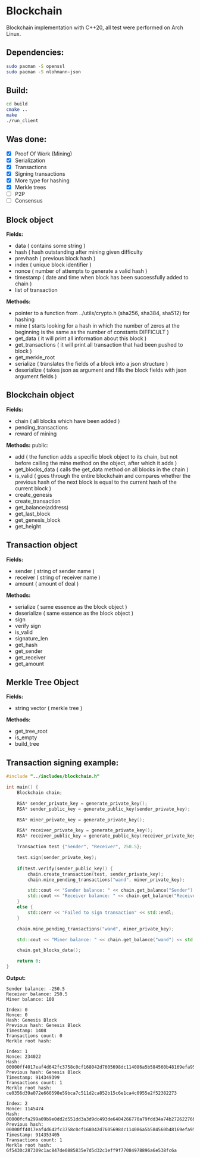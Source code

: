 # Blockchain
Blockchain implementation with C++20, all test were performed on Arch Linux.

## **Dependencies:**
```bash
sudo pacman -S openssl
sudo pacman -S nlohmann-json
```
## **Build:**
```bash
cd build
cmake ..
make
./run_client
```

## Was done:
- [x] Proof Of Work (Mining)
- [x] Serialization
- [x] Transactions
- [x] Signing transactions
- [x] More type for hashing
- [x] Merkle trees
- [ ] P2P
- [ ] Consensus

## Block object
**Fields:**
- data ( contains some string )
- hash ( hash outstanding after mining given difficulty
- prevhash ( previous block hash )
- index ( unique block identifier )
- nonce ( number of attempts to generate a valid hash )
- timestamp ( date and time when block has been successfully added to chain )
- list of transaction

**Methods:**
- pointer to a function from  ../utils/crypto.h (sha256, sha384, sha512) for hashing
- mine ( starts looking for a hash in which the number of zeros at the beginning is the same as the number of constants DIFFICULT  )
- get_data ( it will print all information about this block )
- get_transactions ( it will print all transaction that had been pushed to block )
- get_merkle_root
- serialize ( translates the fields of a block into a json structure )
- deserialize ( takes json as argument and fills the block fields with json argument fields )

## Blockchain object
**Fields:**
- chain ( all blocks which have been added )
- pending_transactions
- reward of mining

**Methods:**
public:
- add ( the function adds a specific block object to its chain, but not before calling the mine method on the object, after which it adds )
- get_blocks_data ( calls the get_data method on all blocks in the chain )
- is_valid ( goes through the entire blockchain and compares whether the previous hash of the next block is equal to the current hash of the current block )
- create_genesis
- create_transaction
- get_balance(address)
- get_last_block
- get_genesis_block
- get_height

## Transaction object
**Fields:**
- sender ( string of sender name )
- receiver ( string of receiver name )
- amount ( amount of deal )

**Methods:**
- serialize ( same essence as the block object )
- deserialize ( same essence as the block object )
- sign
- verify sign
- is_valid
- signature_len
- get_hash
- get_sender
- get_receiver
- get_amount

## Merkle Tree Object
**Fields:**
- string vector ( merkle tree )

**Methods:**
- get_tree_root
- is_empty
- build_tree

## Transaction signing example:
```cpp
#include "../includes/blockchain.h"

int main() {
    Blockchain chain;

    RSA* sender_private_key = generate_private_key();
    RSA* sender_public_key = generate_public_key(sender_private_key);

    RSA* miner_private_key = generate_private_key();

    RSA* receiver_private_key = generate_private_key();
    RSA* receiver_public_key = generate_public_key(receiver_private_key);

    Transaction test {"Sender", "Receiver", 250.5};

    test.sign(sender_private_key);
    
    if(test.verify(sender_public_key)) {
        chain.create_transaction(test, sender_private_key);
        chain.mine_pending_transactions("wand", miner_private_key);

        std::cout << "Sender balance: " << chain.get_balance("Sender") << std::endl;
        std::cout << "Receiver balance: " << chain.get_balance("Receiver") << std::endl;
    }
    else {
        std::cerr << "Failed to sign transaction" << std::endl;
    }

    chain.mine_pending_transactions("wand", miner_private_key);

    std::cout << "Miner balance: " << chain.get_balance("wand") << std::endl;

    chain.get_blocks_data();

    return 0;
}
```
**Output:**
```
Sender balance: -250.5
Receiver balance: 250.5
Miner balance: 100

Index: 0
Nonce: 0
Hash: Genesis Block
Previous hash: Genesis Block
Timestamp: 1408
Transactions count: 0
Merkle root hash: 

Index: 1
Nonce: 234022
Hash: 00000ff4017eaf4d642fc3758c0cf168042d7605698dc114086a5b584560b48169efa9559a2b310d3da63e2aadda46b36ac6579877174e060140c3a85a3d7f80
Previous hash: Genesis Block
Timestamp: 914349399
Transactions count: 1
Merkle root hash: ce0356d39a072e660598e59bca7c511d2ca852b15c6e1ca4c0955e2f52382273

Index: 2
Nonce: 1145474
Hash: 00000fcfa299a09b9e0dd2d551dd3a3d9dc493de6404266770a79fdd34a74b27262276be052a57daa3087ba9037570348c15ed8a1740aa6789cf9066ca645207
Previous hash: 00000ff4017eaf4d642fc3758c0cf168042d7605698dc114086a5b584560b48169efa9559a2b310d3da63e2aadda46b36ac6579877174e060140c3a85a3d7f80
Timestamp: 914353405
Transactions count: 1
Merkle root hash: 6f5430c287309c1ac847de0885835e7d5d32c1eff9f77084978896a6e538fc6a
```
